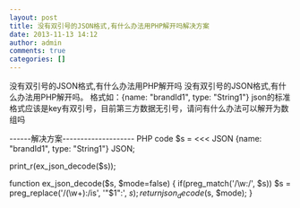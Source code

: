 ```yaml
---
layout: post
title: 没有双引号的JSON格式,有什么办法用PHP解开吗解决方案
date: 2013-11-13 14:12
author: admin
comments: true
categories: []
---
```

没有双引号的JSON格式,有什么办法用PHP解开吗
没有双引号的JSON格式,有什么办法用PHP解开吗。
格式如：{name: "brandId1", type: "String1"}
json的标准格式应该是key有双引号，目前第三方数据无引号，请问有什么办法可以解开为数组吗

------解决方案--------------------
PHP code
$s = <<< JSON
{name: "brandId1", type: "String1"}
JSON;

print_r(ex_json_decode($s));

function ex_json_decode($s, $mode=false) {
  if(preg_match('/\w:/', $s))
    $s = preg_replace('/(\w+):/is', '"$1":', $s);
  return json_decode($s, $mode);
} 
